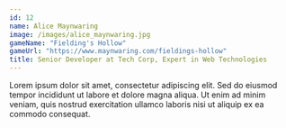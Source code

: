 ```yaml
---
id: 12
name: Alice Maynwaring
image: /images/alice_maynwaring.jpg
gameName: "Fielding's Hollow"
gameUrl: "https://www.maynwaring.com/fieldings-hollow"
title: Senior Developer at Tech Corp, Expert in Web Technologies
---
```


Lorem ipsum dolor sit amet, consectetur adipiscing elit. Sed do eiusmod tempor incididunt ut labore et dolore magna aliqua. Ut enim ad minim veniam, quis nostrud exercitation ullamco laboris nisi ut aliquip ex ea commodo consequat.
